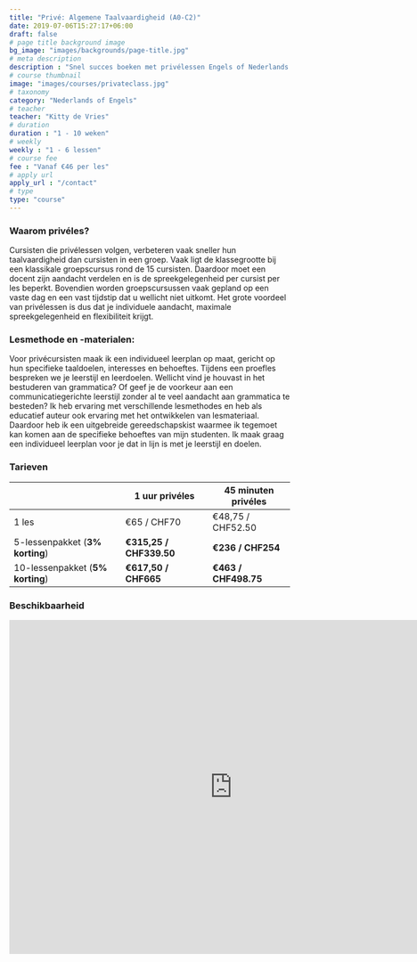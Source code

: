 ```yaml
---
title: "Privé: Algemene Taalvaardigheid (A0-C2)"
date: 2019-07-06T15:27:17+06:00
draft: false
# page title background image
bg_image: "images/backgrounds/page-title.jpg"
# meta description
description : "Snel succes boeken met privélessen Engels of Nederlands op maat."
# course thumbnail
image: "images/courses/privateclass.jpg"
# taxonomy
category: "Nederlands of Engels"
# teacher
teacher: "Kitty de Vries"
# duration
duration : "1 - 10 weken"
# weekly
weekly : "1 - 6 lessen"
# course fee
fee : "Vanaf €46 per les"
# apply url
apply_url : "/contact"
# type
type: "course"
---
```



### Waarom privéles?
Cursisten die privélessen volgen, verbeteren vaak sneller hun taalvaardigheid dan cursisten in een groep. Vaak ligt de klassegrootte bij een klassikale groepscursus rond de 15 cursisten. Daardoor moet een docent zijn aandacht verdelen en is de spreekgelegenheid per cursist per les beperkt. Bovendien worden groepscursussen vaak gepland op een vaste dag en een vast tijdstip dat u wellicht niet uitkomt. Het grote voordeel van privélessen is dus dat je individuele aandacht, maximale spreekgelegenheid en flexibiliteit krijgt.

### Lesmethode en -materialen:
Voor privécursisten maak ik een individueel leerplan op maat, gericht op hun specifieke taaldoelen, interesses en behoeftes. Tijdens een proefles bespreken we je leerstijl en leerdoelen. Wellicht vind je houvast in het bestuderen van grammatica? Of geef je de voorkeur aan een communicatiegerichte leerstijl zonder al te veel aandacht aan grammatica te besteden? Ik heb ervaring met verschillende lesmethodes en heb als educatief auteur ook ervaring met het ontwikkelen van lesmateriaal. Daardoor heb ik een uitgebreide gereedschapskist waarmee ik tegemoet kan komen aan de specifieke behoeftes van mijn studenten. Ik maak graag een individueel leerplan voor je dat in lijn is met je leerstijl en doelen.
</p>

### Tarieven

| | 1 uur privéles| 45 minuten privéles|
|---|---|---|
|  1 les  | €65 / CHF70 | €48,75 / CHF52.50|
|  5-lessenpakket (__3% korting__) | __€315,25 / CHF339.50__ | __€236 / CHF254__|
|  10-lessenpakket (__5% korting__) | __€617,50 / CHF665__ | __€463 / CHF498.75__|


### Beschikbaarheid
<iframe src="https://calendar.google.com/calendar/embed?src=oijqsb1csqod0ecm1laeb8qgdk%40group.calendar.google.com&ctz=Europe%2FBrussels" style="border: 0" width="800" height="600" frameborder="0" scrolling="no"></iframe>
